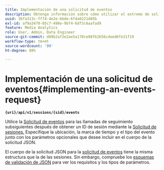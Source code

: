 ```yaml
---
title: Implementación de una solicitud de eventos
description: Obtenga información sobre cómo utilizar el extremo de solicitud de eventos para todas las llamadas de seguimiento subsiguientes después de obtener un ID de sesión
uuid: 3bfa313c-ff74-4e2e-bbde-6f4a6221d85b
exl-id: af9a3470-85c7-498e-9bf4-6df3c6aafad9
feature: Media Analytics
role: User, Admin, Data Engineer
source-git-commit: d89b2af2e2ae5a170ce98f62656cdeed6fe31f19
workflow-type: tm+mt
source-wordcount: '99'
ht-degree: 80%

---
```


# Implementación de una solicitud de eventos{#implementing-an-events-request}

**`{uri}/api/v1/sessions/{sid}/events`**

Utilice la [Solicitud de eventos](/help/media-collection-api/mc-api-ref/mc-api-events-req.md) para las llamadas de seguimiento subsiguientes después de obtener un ID de sesión mediante la [Solicitud de sesiones.](/help/media-collection-api/mc-api-ref/mc-api-sessions-req.md) Especifique la ubicación, la marca de tiempo y el tipo del evento junto con los parámetros opcionales que desee incluir en el cuerpo de la solicitud JSON.

El cuerpo de la solicitud JSON para la [solicitud de eventos](/help/media-collection-api/mc-api-ref/mc-api-events-req.md) tiene la misma estructura que la de las sesiones. Sin embargo, compruebe los [esquemas de validación de JSON](/help/media-collection-api/mc-api-ref/mc-api-json-validation.md) para ver los requisitos y los tipos de parámetros.
